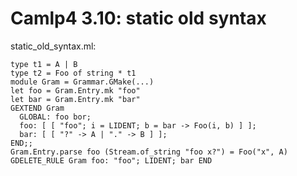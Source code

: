 <!-- ((! set title Camlp4 3.10  !)) -->

# Camlp4 3.10: static old syntax
static_old_syntax.ml:

```tryocaml
type t1 = A | B
type t2 = Foo of string * t1
module Gram = Grammar.GMake(...)
let foo = Gram.Entry.mk "foo"
let bar = Gram.Entry.mk "bar"
GEXTEND Gram
  GLOBAL: foo bor;
  foo: [ [ "foo"; i = LIDENT; b = bar -> Foo(i, b) ] ];
  bar: [ [ "?" -> A | "." -> B ] ];
END;;
Gram.Entry.parse foo (Stream.of_string "foo x?") = Foo("x", A)
GDELETE_RULE Gram foo: "foo"; LIDENT; bar END

```
